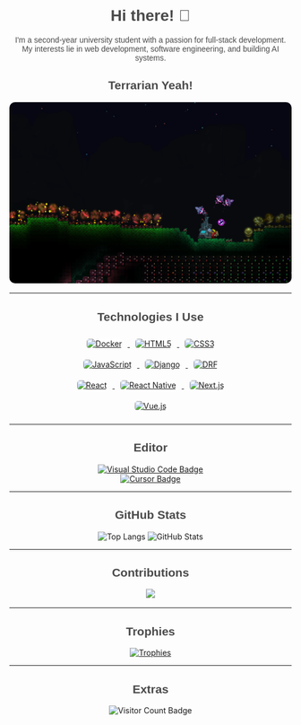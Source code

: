 <h1 align="center" style="font-family: 'Poppins', sans-serif; color: #4A4A4A;"> Hi there! 👋</h1>

<p align="center" style="font-family: 'Poppins', sans-serif; color: #4A4A4A;">
I'm a second-year university student with a passion for full-stack development.<br>
My interests lie in web development, software engineering, and building AI systems.  
</p>


<h2 align="center" style="font-family: 'Poppins', sans-serif; color: #4A4A4A;">Terrarian Yeah!</h2>


<p align="center">
  <img src="images/terraria.png" alt="Terraria Image" style="border-radius: 10px;"/>
</p>

<!--
[![Rating](https://badgen.org/img/atcoder/hasitaka/rating/algorithm?style=plastic)](https://atcoder.jp/users/hasitaka?contestType=algo)
-->

---

<h2 align="center" style="font-family: 'Poppins', sans-serif; color: #4A4A4A;">Technologies I Use</h2>

<p align="center">
  <a href="https://www.docker.com/">
    <img src="https://cdn.jsdelivr.net/npm/simple-icons@v5/icons/docker.svg" alt="Docker" height="50" style="margin: 10px; background-color: white; border-radius: 5px;"/>
  </a>
  <a href="https://developer.mozilla.org/en-US/docs/Web/Guide/HTML">
    <img src="https://cdn.jsdelivr.net/npm/simple-icons@v5/icons/html5.svg" alt="HTML5" height="50" style="margin: 10px; background-color: white; border-radius: 5px;"/>
  </a>
  <a href="https://developer.mozilla.org/en-US/docs/Web/CSS">
    <img src="https://cdn.jsdelivr.net/npm/simple-icons@v5/icons/css3.svg" alt="CSS3" height="50" style="margin: 10px; background-color: white; border-radius: 5px;"/>
  </a>
<br>
  <a href="https://developer.mozilla.org/en-US/docs/Web/JavaScript">
    <img src="https://cdn.jsdelivr.net/npm/simple-icons@v5/icons/javascript.svg" alt="JavaScript" height="50" style="margin: 10px; background-color: white; border-radius: 5px;"/>
  </a>
  <a href="https://www.djangoproject.com/">
    <img src="https://cdn.jsdelivr.net/npm/simple-icons@v5/icons/django.svg" alt="Django" height="50" style="margin: 10px; background-color: white; border-radius: 5px;"/>
  </a>
  <a href="https://www.django-rest-framework.org/">
    <img src="https://cdn.jsdelivr.net/npm/simple-icons@v5/icons/django.svg" alt="DRF" height="50" style="margin: 10px; background-color: white; border-radius: 5px;"/>
  </a>
  <br>
  <a href="https://reactjs.org/">
    <img src="https://cdn.jsdelivr.net/npm/simple-icons@v5/icons/react.svg" alt="React" height="50" style="margin: 10px; background-color: white; border-radius: 5px;"/>
  </a>
  <a href="https://reactnative.dev/">
    <img src="https://cdn.jsdelivr.net/npm/simple-icons@v5/icons/react.svg" alt="React Native" height="50" style="margin: 10px; background-color: white; border-radius: 5px;"/>
  </a>
  <a href="https://nextjs.org/">
    <img src="https://cdn.jsdelivr.net/npm/simple-icons@v5/icons/nextdotjs.svg" alt="Next.js" height="50" style="margin: 10px; background-color: white; border-radius: 5px;"/>
  </a>
  <br>
  <a href="https://vuejs.org/">
    <img src="https://cdn.jsdelivr.net/npm/simple-icons@v5/icons/vuedotjs.svg" alt="Vue.js" height="50" style="margin: 10px; background-color: white; border-radius: 5px;"/>
  </a>
</p>

---

<h2 align="center" style="font-family: 'Poppins', sans-serif; color: #4A4A4A;">Editor</h2>

<p align="center">
  <a href="https://code.visualstudio.com/">
    <img src="https://img.shields.io/badge/Visual_Studio_Code-blue?style=for-the-badge&logo=visual-studio-code&logoColor=white" alt="Visual Studio Code Badge"/>
  </a>
<br>
  <a href="https://cursor.so/">
    <img src="https://img.shields.io/badge/Cursor-black?style=for-the-badge&logo=cursor&logoColor=white" alt="Cursor Badge"/>
  </a>
</p>

---

<h2 align="center" style="font-family: 'Poppins', sans-serif; color: #4A4A4A;">GitHub Stats</h2>

<p align="center">
  <img alt="Top Langs" height="150px" src="https://github-readme-stats.vercel.app/api/top-langs/?username=zawaumi&layout=compact&count_private=true&show_icons=true&theme=tokyonight" />
  <img alt="GitHub Stats" height="150px" src="https://github-readme-stats.vercel.app/api?username=zawaumi&count_private=true&show_icons=true&theme=tokyonight" />
</p>

---

<h2 align="center" style="font-family: 'Poppins', sans-serif; color: #4A4A4A;">Contributions</h2>

<p align="center">
  <img src="https://github-profile-summary-cards.vercel.app/api/cards/profile-details?username=zawaumi&theme=2077" />
</p>

---

<h2 align="center" style="font-family: 'Poppins', sans-serif; color: #4A4A4A;">Trophies</h2>

<p align="center">
  <a href="https://github-profile-trophy.vercel.app/?username=zawaumi&theme=onedark">
    <img src="https://github-profile-trophy.vercel.app/?username=zawaumi&theme=onedark" alt="Trophies" />
  </a>
</p>

---

<h2 align="center" style="font-family: 'Poppins', sans-serif; color: #4A4A4A;">Extras</h2>

<p align="center">
  <img src="https://komarev.com/ghpvc/?username=zawaumi&style=for-the-badge&color=brightgreen" alt="Visitor Count Badge"/>
</p>

<!-- Add this to the head of your HTML file -->
<link href="https://fonts.googleapis.com/css2?family=Poppins:wght@300;400;500&display=swap" rel="stylesheet">
